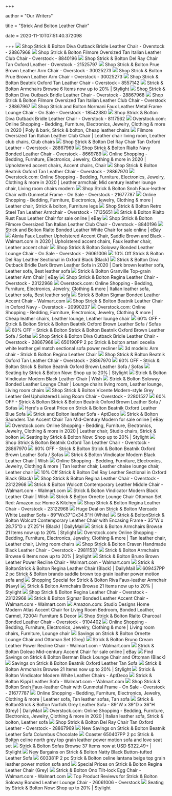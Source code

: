 +++
        
author = "Our Writers"
        
title = "Strick And Bolton Leather Chair"
        
date = 2020-11-10T07:51:40.372098
        
+++
[ ![](https://ak1.ostkcdn.com/images/products/28867968/Strick-Bolton-Diva-Outback-Bridle-Leather-Chair-214c4956-fc0e-41c0-b7bf-a112188a256c_1000.jpg)](https://ak1.ostkcdn.com/images/products/28867968/Strick-Bolton-Diva-Outback-Bridle-Leather-Chair-214c4956-fc0e-41c0-b7bf-a112188a256c_1000.jpg) Shop Strick & Bolton Diva Outback Bridle Leather Chair - Overstock -  28867968
[ ![](https://ak1.ostkcdn.com/images/products/8840196/Filmore-Oversized-Tan-Italian-Leather-Club-Chair-a6659172-5995-42dd-b746-b67f94689d51.jpg)](https://ak1.ostkcdn.com/images/products/8840196/Filmore-Oversized-Tan-Italian-Leather-Club-Chair-a6659172-5995-42dd-b746-b67f94689d51.jpg) Shop Strick & Bolton Filmore Oversized Tan Italian Leather Club Chair -  Overstock - 8840196
[ ![](https://ak1.ostkcdn.com/images/products/21525797/Jasper-Laine-Del-Ray-Chair-Tan-Oxford-Leather-771909d3-d0b4-4be6-afb8-74810bff1e4d.jpg)](https://ak1.ostkcdn.com/images/products/21525797/Jasper-Laine-Del-Ray-Chair-Tan-Oxford-Leather-771909d3-d0b4-4be6-afb8-74810bff1e4d.jpg) Shop Strick & Bolton Del Ray Chair Tan Oxford Leather - Overstock - 21525797
[ ![](https://ak1.ostkcdn.com/images/products/is/images/direct/d948c97f32e602492849f1c10035a6b8044751eb/Strick-%26-Bolton-Prue-Brown-Leather-Arm-Chair.jpg)](https://ak1.ostkcdn.com/images/products/is/images/direct/d948c97f32e602492849f1c10035a6b8044751eb/Strick-%26-Bolton-Prue-Brown-Leather-Arm-Chair.jpg) Shop Strick & Bolton Prue Brown Leather Arm Chair - Overstock - 30025273
[ ![](https://ak1.ostkcdn.com/images/products/is/images/direct/d891b3fdab74572d4c294f656ac899059932b78d/Strick-%26-Bolton-Prue-Brown-Leather-Arm-Chair.jpg?impolicy=medium)](https://ak1.ostkcdn.com/images/products/is/images/direct/d891b3fdab74572d4c294f656ac899059932b78d/Strick-%26-Bolton-Prue-Brown-Leather-Arm-Chair.jpg?impolicy=medium) Shop Strick & Bolton Prue Brown Leather Arm Chair - Overstock - 30025273
[ ![](https://ak1.ostkcdn.com/images/products/8557142/Beatnik-Oxford-Tan-Leather-Chair-d2e87956-7339-4178-87a2-9551c0587d3e.jpg)](https://ak1.ostkcdn.com/images/products/8557142/Beatnik-Oxford-Tan-Leather-Chair-d2e87956-7339-4178-87a2-9551c0587d3e.jpg) Shop Strick & Bolton Beatnik Oxford Tan Leather Chair - Overstock - 8557142
[ ![](https://images.stylight.net/image/upload/e_trim/t_web_product_330x440max_nobg/q_auto:eco,f_auto/d406uqadbfluuxsmmgtv.jpg)](https://images.stylight.net/image/upload/e_trim/t_web_product_330x440max_nobg/q_auto:eco,f_auto/d406uqadbfluuxsmmgtv.jpg) Strick & Bolton Armchairs  Browse 6 Items now up to 20% | Stylight
[ ![](https://ak1.ostkcdn.com/images/products/28867968/Strick-Bolton-Diva-Outback-Bridle-Leather-Chair-45965bd6-1274-4013-8d01-bb98f16fc6c2_600.jpg?impolicy=medium)](https://ak1.ostkcdn.com/images/products/28867968/Strick-Bolton-Diva-Outback-Bridle-Leather-Chair-45965bd6-1274-4013-8d01-bb98f16fc6c2_600.jpg?impolicy=medium) Shop Strick & Bolton Diva Outback Bridle Leather Chair - Overstock -  28867968
[ ![](https://ak1.ostkcdn.com/images/products/28867967/Strick-Bolton-Filmore-Oversized-Tan-Italian-Leather-Club-Chair-01c6ffea-1f21-41e2-80e9-a13ffc733e18_1000.jpg)](https://ak1.ostkcdn.com/images/products/28867967/Strick-Bolton-Filmore-Oversized-Tan-Italian-Leather-Club-Chair-01c6ffea-1f21-41e2-80e9-a13ffc733e18_1000.jpg) Shop Strick & Bolton Filmore Oversized Tan Italian Leather Club Chair -  Overstock - 28867967
[ ![](https://ak1.ostkcdn.com/images/products/18542380/Ink-Ivy-Waldorf-Brown-Faux-Leather-Metal-Frame-Lounge-Chair-14230b86-1006-44ff-be58-d5feb4eb6cb9_1000.jpg)](https://ak1.ostkcdn.com/images/products/18542380/Ink-Ivy-Waldorf-Brown-Faux-Leather-Metal-Frame-Lounge-Chair-14230b86-1006-44ff-be58-d5feb4eb6cb9_1000.jpg) Shop Strick and Bolton Normani Faux Leather Metal Frame Lounge Chair - On  Sale - Overstock - 18542380
[ ![](https://ak1.ostkcdn.com/images/products/8117562/Diva-Outback-Bridle-Leather-Chair-2b926854-d7c4-43af-ae83-b0242a596cd2_600.jpg?impolicy=medium)](https://ak1.ostkcdn.com/images/products/8117562/Diva-Outback-Bridle-Leather-Chair-2b926854-d7c4-43af-ae83-b0242a596cd2_600.jpg?impolicy=medium) Shop Strick & Bolton Diva Outback Bridle Leather Chair - Overstock - 8117562
[ ![](https://i.pinimg.com/736x/2b/10/35/2b103515fba8f97fddfbbba31df83e32.jpg)](https://i.pinimg.com/736x/2b/10/35/2b103515fba8f97fddfbbba31df83e32.jpg) Overstock.com: Online Shopping - Bedding, Furniture, Electronics, Jewelry,  Clothing & more in 2020 | Poly & bark, Strick & bolton, Cheap leather chairs
[ ![](https://i.pinimg.com/originals/32/1d/b7/321db731c24b8e77efc17e409e4007c2.jpg)](https://i.pinimg.com/originals/32/1d/b7/321db731c24b8e77efc17e409e4007c2.jpg) Filmore Oversized Tan Italian Leather Club Chair | Leather chair living  room, Leather club chairs, Club chairs
[ ![](https://ak1.ostkcdn.com/images/products/is/images/direct/661169eb1801a59aae6da002cb27f9fbbfa5928f/Strick-%26-Bolton-Del-Ray-Chair-Tan-Oxford-Leather.jpg?impolicy=medium)](https://ak1.ostkcdn.com/images/products/is/images/direct/661169eb1801a59aae6da002cb27f9fbbfa5928f/Strick-%26-Bolton-Del-Ray-Chair-Tan-Oxford-Leather.jpg?impolicy=medium) Shop Strick & Bolton Del Ray Chair Tan Oxford Leather - Overstock - 28867969
[ ![](https://ak1.ostkcdn.com/images/products/8669789/Rialto-Navy-Bonded-Leather-Chair-fa962bc6-550c-4969-ad6a-b8b7be0303dc_600.jpg?impolicy=medium)](https://ak1.ostkcdn.com/images/products/8669789/Rialto-Navy-Bonded-Leather-Chair-fa962bc6-550c-4969-ad6a-b8b7be0303dc_600.jpg?impolicy=medium) Shop Strick & Bolton Rialto Navy Bonded Leather Chair - Overstock - 8669789
[ ![](https://i.pinimg.com/474x/b1/09/2e/b1092ecdef99c7533414f838c9925bd8.jpg)](https://i.pinimg.com/474x/b1/09/2e/b1092ecdef99c7533414f838c9925bd8.jpg) Online Shopping - Bedding, Furniture, Electronics, Jewelry, Clothing & more  in 2020 | Upholstered accent chairs, Accent chairs, Chair
[ ![](https://ak1.ostkcdn.com/images/products/28867970/Strick-Bolton-Beatnik-Oxford-Tan-Leather-Chair-8b32ca0b-90ce-4bae-9053-f7de53265a00_600.jpg?impolicy=medium)](https://ak1.ostkcdn.com/images/products/28867970/Strick-Bolton-Beatnik-Oxford-Tan-Leather-Chair-8b32ca0b-90ce-4bae-9053-f7de53265a00_600.jpg?impolicy=medium) Shop Strick & Bolton Beatnik Oxford Tan Leather Chair - Overstock - 28867970
[ ![](https://i.pinimg.com/originals/a0/dd/03/a0dd0328480949e16342a4a45ef17fc5.png)](https://i.pinimg.com/originals/a0/dd/03/a0dd0328480949e16342a4a45ef17fc5.png) Overstock.com: Online Shopping - Bedding, Furniture, Electronics, Jewelry,  Clothing & more in 2020 | Leather armchair, Mid century leather lounge chair,  Living room chairs modern
[ ![](https://ak1.ostkcdn.com/images/products/21677787/Ave-Six-Brocton-Faux-Leather-Chair-with-Gunmetal-Frame-9e0bfa39-ae05-47a2-b0ed-abafdb709b5f.jpg)](https://ak1.ostkcdn.com/images/products/21677787/Ave-Six-Brocton-Faux-Leather-Chair-with-Gunmetal-Frame-9e0bfa39-ae05-47a2-b0ed-abafdb709b5f.jpg) Shop Strick & Bolton Snoh Faux-leather Chair with Gunmetal Frame - On Sale  - Overstock - 21677787
[ ![](https://i.pinimg.com/736x/7f/b1/15/7fb1151941799876c1248d35872105bb.jpg)](https://i.pinimg.com/736x/7f/b1/15/7fb1151941799876c1248d35872105bb.jpg) Online Shopping - Bedding, Furniture, Electronics, Jewelry, Clothing & more  | Leather chair, Strick & bolton, Furniture legs
[ ![](https://ak1.ostkcdn.com/images/products/17135651/Retro-Steel-Tan-Leather-Armchair-33f21fe7-2ab5-4532-b84d-e997a00b5ece_600.jpg)](https://ak1.ostkcdn.com/images/products/17135651/Retro-Steel-Tan-Leather-Armchair-33f21fe7-2ab5-4532-b84d-e997a00b5ece_600.jpg) Shop Strick & Bolton Retro Steel Tan Leather Armchair - Overstock - 17135651
[ ![](https://i.ebayimg.com/images/g/A28AAOSw~5ZfVylX/s-l640.jpg)](https://i.ebayimg.com/images/g/A28AAOSw~5ZfVylX/s-l640.jpg) Strick & Bolton Rialto Rust Faux Leather Chair for sale online | eBay
[ ![](https://ak1.ostkcdn.com/images/products/8840196/Filmore-Oversized-Tan-Italian-Leather-Club-Chair-fe81100c-fd1f-41ab-bef0-fcd87fdde55a_600.jpg?impolicy=medium)](https://ak1.ostkcdn.com/images/products/8840196/Filmore-Oversized-Tan-Italian-Leather-Club-Chair-fe81100c-fd1f-41ab-bef0-fcd87fdde55a_600.jpg?impolicy=medium) Shop Strick & Bolton Filmore Oversized Tan Italian Leather Club Chair -  Overstock - 8840196
[ ![](https://i.ebayimg.com/images/g/7LUAAOSwyH9fGSgi/s-l640.jpg)](https://i.ebayimg.com/images/g/7LUAAOSwyH9fGSgi/s-l640.jpg) Strick and Bolton Rialto Bonded Leather White Chair for sale online | eBay
[ ![](https://i.pinimg.com/736x/08/ad/19/08ad1997b9a73feec396885bdc7283ff.jpg)](https://i.pinimg.com/736x/08/ad/19/08ad1997b9a73feec396885bdc7283ff.jpg) Aknia Faux Leather Upholstered Accent Chair, Saddle Brown and Black -  Walmart.com in 2020 | Upholstered accent chairs, Faux leather chair, Leather  accent chair
[ ![](https://ak1.ostkcdn.com/images/products/is/images/direct/c284c98f4e14efe5cb89bcfcb7e32baa38ce3506/Strick-%26-Bolton-Soloway-Bonded-Leather-Lounge-Chair.jpg)](https://ak1.ostkcdn.com/images/products/is/images/direct/c284c98f4e14efe5cb89bcfcb7e32baa38ce3506/Strick-%26-Bolton-Soloway-Bonded-Leather-Lounge-Chair.jpg) Shop Strick & Bolton Soloway Bonded Leather Lounge Chair - On Sale -  Overstock - 26061006
[ ![](https://images.prod.meredith.com/product/40372e045c734773dd471ec693bb8956/1576924550269/l/strick-and-bolton-del-ray-leather-sectional-in-oxford-black)](https://images.prod.meredith.com/product/40372e045c734773dd471ec693bb8956/1576924550269/l/strick-and-bolton-del-ray-leather-sectional-in-oxford-black) 10% Off Strick & Bolton Del Ray Leather Sectional in Oxford Black (Black)
[ ![](https://i.pinimg.com/originals/f8/e6/bf/f8e6bf1838d304bf385a00002b5ab444.jpg)](https://i.pinimg.com/originals/f8/e6/bf/f8e6bf1838d304bf385a00002b5ab444.jpg) Strick & Bolton Diva Outback Bridle Dark Brown Leather Sofa in 2020 | Dark  brown leather sofa, Leather sofa, Best leather sofa
[ ![](https://ak1.ostkcdn.com/images/products/27649575/Strick-Bolton-Granville-Top-grain-Leather-Arm-Chair-562b76ed-4ee9-405c-b776-fb6a8cc62e6d.jpg)](https://ak1.ostkcdn.com/images/products/27649575/Strick-Bolton-Granville-Top-grain-Leather-Arm-Chair-562b76ed-4ee9-405c-b776-fb6a8cc62e6d.jpg) Strick & Bolton Granville Top-grain Leather Arm Chair | eBay
[ ![](https://ak1.ostkcdn.com/images/products/is/images/direct/b3a59b6e12b4416ee77aec329f824d032157bb6f/Studio-Designs-Home-Atlas-Leather-Chair.jpg)](https://ak1.ostkcdn.com/images/products/is/images/direct/b3a59b6e12b4416ee77aec329f824d032157bb6f/Studio-Designs-Home-Atlas-Leather-Chair.jpg) Shop Strick & Bolton Regina Leather Chair - Overstock - 23122968
[ ![](https://i.pinimg.com/originals/3f/60/a3/3f60a36eff72e11811c34fd9deed16e8.jpg)](https://i.pinimg.com/originals/3f/60/a3/3f60a36eff72e11811c34fd9deed16e8.jpg) Overstock.com: Online Shopping - Bedding, Furniture, Electronics, Jewelry,  Clothing & more | Italian leather sofa, Leather sofa, Best leather sofa
[ ![](https://i5.walmartimages.com/asr/e2d3b86f-8694-4e7e-a466-efc91349327c_1.1c021ee3f3d357ab07dcf315f8d140b8.jpeg)](https://i5.walmartimages.com/asr/e2d3b86f-8694-4e7e-a466-efc91349327c_1.1c021ee3f3d357ab07dcf315f8d140b8.jpeg) Strick & Bolton Sigmar Bonded Leather Accent Chair - Walmart.com
[ ![](https://ak1.ostkcdn.com/images/products/20990237/Jasper-Laine-Beatnik-Leather-Chair-in-Oxford-Navy-6e09233c-8054-4edb-867d-69f6ca5488cb_600.jpg?impolicy=medium)](https://ak1.ostkcdn.com/images/products/20990237/Jasper-Laine-Beatnik-Leather-Chair-in-Oxford-Navy-6e09233c-8054-4edb-867d-69f6ca5488cb_600.jpg?impolicy=medium) Shop Strick & Bolton Beatnik Leather Chair in Oxford Navy - Overstock -  20990237
[ ![](https://i.pinimg.com/originals/51/fe/67/51fe670551683e2b05ae0b1aa9c6af97.jpg)](https://i.pinimg.com/originals/51/fe/67/51fe670551683e2b05ae0b1aa9c6af97.jpg) Overstock.com: Online Shopping - Bedding, Furniture, Electronics, Jewelry,  Clothing & more | Cheap leather chairs, Leather lounge, Leather lounge chair
[ ![](https://images.kaiyo.com/112955/strick-and-bolton/sofas/classic-sofas/buy-strick-and-bolton-beatnik-oxford-brown-leather-sofa.jpeg)](https://images.kaiyo.com/112955/strick-and-bolton/sofas/classic-sofas/buy-strick-and-bolton-beatnik-oxford-brown-leather-sofa.jpeg) 60% OFF - Strick & Bolton Strick & Bolton Beatnik Oxford Brown Leather Sofa  / Sofas
[ ![](https://images.kaiyo.com/112955/strick-and-bolton/sofas/classic-sofas/strick-and-bolton-beatnik-oxford-brown-leather-sofa-used.jpeg)](https://images.kaiyo.com/112955/strick-and-bolton/sofas/classic-sofas/strick-and-bolton-beatnik-oxford-brown-leather-sofa-used.jpeg) 60% OFF - Strick & Bolton Strick & Bolton Beatnik Oxford Brown Leather Sofa  / Sofas
[ ![](https://ak1.ostkcdn.com/images/products/28867968/Strick-Bolton-Diva-Outback-Bridle-Leather-Chair-8760884f-d6ee-4bc8-adfd-93f4ad0bae67_600.jpg?impolicy=medium)](https://ak1.ostkcdn.com/images/products/28867968/Strick-Bolton-Diva-Outback-Bridle-Leather-Chair-8760884f-d6ee-4bc8-adfd-93f4ad0bae67_600.jpg?impolicy=medium) Shop Strick & Bolton Diva Outback Bridle Leather Chair - Overstock -  28867968
[ ![](https://www.ambfurniture.com/images/D/650190PP.jpg)](https://www.ambfurniture.com/images/D/650190PP.jpg) 650190PP 2 pc Strick & bolton artani cecelia white leather gel match  sectional sofa power recliner
[ ![](https://b4.3ddd.ru/media/cache/tuk_model_custom_filter_en/model_images/0000/0000/2897/2897674.5ee50add6f510.jpeg)](https://b4.3ddd.ru/media/cache/tuk_model_custom_filter_en/model_images/0000/0000/2897/2897674.5ee50add6f510.jpeg) 3d models: Arm chair - Strick & Bolton Regina Leather Chair
[ ![](https://ak1.ostkcdn.com/images/products/28867970/Strick-Bolton-Beatnik-Oxford-Tan-Leather-Chair-6b1c0d13-6abe-4883-bc5f-ee3a2ae23510_600.jpg?impolicy=medium)](https://ak1.ostkcdn.com/images/products/28867970/Strick-Bolton-Beatnik-Oxford-Tan-Leather-Chair-6b1c0d13-6abe-4883-bc5f-ee3a2ae23510_600.jpg?impolicy=medium) Shop Strick & Bolton Beatnik Oxford Tan Leather Chair - Overstock - 28867970
[ ![](https://images.kaiyo.com/112955/strick-and-bolton/sofas/classic-sofas/second-hand-strick-and-bolton-beatnik-oxford-brown-leather-sofa.jpeg)](https://images.kaiyo.com/112955/strick-and-bolton/sofas/classic-sofas/second-hand-strick-and-bolton-beatnik-oxford-brown-leather-sofa.jpeg) 60% OFF - Strick & Bolton Strick & Bolton Beatnik Oxford Brown Leather Sofa  / Sofas
[ ![](https://images.stylight.net/image/upload/t_web_product_330x440bg/q_auto:eco,f_auto/cwx6iy26jelvvcrwpqe2.jpg)](https://images.stylight.net/image/upload/t_web_product_330x440bg/q_auto:eco,f_auto/cwx6iy26jelvvcrwpqe2.jpg) Seating by Strick & Bolton  Now: Shop up to 20% | Stylight
[ ![](https://contestimg.wish.com/api/webimage/58dbf5b159523355071dbda9-17-large?cozy=1)](https://contestimg.wish.com/api/webimage/58dbf5b159523355071dbda9-17-large?cozy=1) Strick & Bolton Vindicator Modern Black Leather Chair | Wish
[ ![](https://i.pinimg.com/originals/a8/73/68/a87368ffe400f7813c6a8b0d301e6704.png)](https://i.pinimg.com/originals/a8/73/68/a87368ffe400f7813c6a8b0d301e6704.png) Strick & Bolton Soloway Bonded Leather Lounge Chair | Lounge chairs living  room, Leather lounge, Living room chairs
[ ![](https://ak1.ostkcdn.com/images/products/22801527/Strick-Bolton-Vicente-Modern-style-Grey-Leather-Gel-Upholstered-Living-Room-Chair-57e56a56-c5e5-46df-aecf-dd2669b61d53.jpg)](https://ak1.ostkcdn.com/images/products/22801527/Strick-Bolton-Vicente-Modern-style-Grey-Leather-Gel-Upholstered-Living-Room-Chair-57e56a56-c5e5-46df-aecf-dd2669b61d53.jpg) Shop Strick & Bolton Vicente Modern-style Grey Leather Gel Upholstered  Living Room Chair - Overstock - 22801527
[ ![](https://images.kaiyo.com/112955/strick-and-bolton/sofas/classic-sofas/strick-and-bolton-beatnik-oxford-brown-leather-sofa.jpeg)](https://images.kaiyo.com/112955/strick-and-bolton/sofas/classic-sofas/strick-and-bolton-beatnik-oxford-brown-leather-sofa.jpeg) 60% OFF - Strick & Bolton Strick & Bolton Beatnik Oxford Brown Leather Sofa  / Sofas
[ ![](https://images.prod.meredith.com/product/a05588a00ae6f6ad51806f405ecc8e42/1576987302298/l/strick-and-bolton-beatnik-oxford-leather-blue-sofa)](https://images.prod.meredith.com/product/a05588a00ae6f6ad51806f405ecc8e42/1576987302298/l/strick-and-bolton-beatnik-oxford-leather-blue-sofa) Here's a Great Price on Strick & Bolton Beatnik Oxford Leather Blue Sofa
[ ![](https://d6qwfb5pdou4u.cloudfront.net/product-images/6330001-6340000/6335501/ba4442a05b35a9dfbcda86fc79d7d15b3205967ecf435ce44f8863e4fdc347fa/1500-1500-frame-0.jpg)](https://d6qwfb5pdou4u.cloudfront.net/product-images/6330001-6340000/6335501/ba4442a05b35a9dfbcda86fc79d7d15b3205967ecf435ce44f8863e4fdc347fa/1500-1500-frame-0.jpg) Strick and Bolton leather Sofa - AptDeco
[ ![](https://i.ebayimg.com/images/g/5wwAAOSwCaBfd~9b/s-l640.jpg)](https://i.ebayimg.com/images/g/5wwAAOSwCaBfd~9b/s-l640.jpg) Strick & Bolton Saunders Tan Accent Chair Tan Mid-Century Modern for sale  online | eBay
[ ![](https://i.pinimg.com/originals/b6/40/97/b64097560e6cfea2438f8936238e768f.png)](https://i.pinimg.com/originals/b6/40/97/b64097560e6cfea2438f8936238e768f.png) Overstock.com: Online Shopping - Bedding, Furniture, Electronics, Jewelry,  Clothing & more in 2020 | Leather chair, Studio chairs, Strick & bolton
[ ![](https://images.stylight.net/image/upload/t_web_product_330x440max_nobg/q_auto:eco,f_auto/dtcnwula1kpmo8abewbo.jpg)](https://images.stylight.net/image/upload/t_web_product_330x440max_nobg/q_auto:eco,f_auto/dtcnwula1kpmo8abewbo.jpg) Seating by Strick & Bolton  Now: Shop up to 20% | Stylight
[ ![](https://ak1.ostkcdn.com/images/products/28867970/Strick-Bolton-Beatnik-Oxford-Tan-Leather-Chair-5b751d67-bae5-4f96-806a-ea81f73e0049_600.jpg?impolicy=medium)](https://ak1.ostkcdn.com/images/products/28867970/Strick-Bolton-Beatnik-Oxford-Tan-Leather-Chair-5b751d67-bae5-4f96-806a-ea81f73e0049_600.jpg?impolicy=medium) Shop Strick & Bolton Beatnik Oxford Tan Leather Chair - Overstock - 28867970
[ ![](https://images.kaiyo.com/112955/strick-and-bolton/sofas/classic-sofas/used-strick-and-bolton-beatnik-oxford-brown-leather-sofa.jpeg)](https://images.kaiyo.com/112955/strick-and-bolton/sofas/classic-sofas/used-strick-and-bolton-beatnik-oxford-brown-leather-sofa.jpeg) 60% OFF - Strick & Bolton Strick & Bolton Beatnik Oxford Brown Leather Sofa  / Sofas
[ ![](https://contestimg.wish.com/api/webimage/58dbf5b159523355071dbda9-15-large?cozy=1)](https://contestimg.wish.com/api/webimage/58dbf5b159523355071dbda9-15-large?cozy=1) Strick & Bolton Vindicator Modern Black Leather Chair | Wish
[ ![](https://i.pinimg.com/736x/64/b3/f4/64b3f4fcdb22c0af6a0224161818c439.jpg)](https://i.pinimg.com/736x/64/b3/f4/64b3f4fcdb22c0af6a0224161818c439.jpg) Online Shopping - Bedding, Furniture, Electronics, Jewelry, Clothing & more  | Tan leather chair, Leather chaise lounge chair, Leather chair
[ ![](https://images.prod.meredith.com/product/f312c4974155fd427e4b3d666448c1c2/1576926638966/m/strick-and-bolton-del-ray-grey-oxford-leather-sofa)](https://images.prod.meredith.com/product/f312c4974155fd427e4b3d666448c1c2/1576926638966/m/strick-and-bolton-del-ray-grey-oxford-leather-sofa) 10% Off Strick & Bolton Del Ray Leather Sectional in Oxford Black (Black)
[ ![](https://ak1.ostkcdn.com/images/products/is/images/direct/c9793b41cd688c9d2897d2c64665733fc54ca400/Strick-%26-Bolton-Regina-Leather-Chair.jpg)](https://ak1.ostkcdn.com/images/products/is/images/direct/c9793b41cd688c9d2897d2c64665733fc54ca400/Strick-%26-Bolton-Regina-Leather-Chair.jpg) Shop Strick & Bolton Regina Leather Chair - Overstock - 23122968
[ ![](https://i5.walmartimages.com/asr/45d2b57a-ec88-4dbb-a963-77a56b123dea_1.3784c709f5e4804153509fa0e78d27bd.jpeg)](https://i5.walmartimages.com/asr/45d2b57a-ec88-4dbb-a963-77a56b123dea_1.3784c709f5e4804153509fa0e78d27bd.jpeg) Strick & Bolton Wolcott Contemporary Leather Middle Chair - Walmart.com -  Walmart.com
[ ![](https://contestimg.wish.com/api/webimage/58dbf5b159523355071dbda9-14-large?cozy=1)](https://contestimg.wish.com/api/webimage/58dbf5b159523355071dbda9-14-large?cozy=1) Strick & Bolton Vindicator Modern Black Leather Chair | Wish
[ ![](https://images-na.ssl-images-amazon.com/images/I/81iIlLOxFIL._AC_SL1500_.jpg)](https://images-na.ssl-images-amazon.com/images/I/81iIlLOxFIL._AC_SL1500_.jpg) Strick & Bolton Ornette Lounge Chair Ottoman Set Red: Amazon.ca: Home &  Kitchen
[ ![](https://ak1.ostkcdn.com/images/products/is/images/direct/c04dd7993d776c579dbd5434ef1a42a0cbe21460/Strick-%26-Bolton-Regina-Leather-Chair.jpg)](https://ak1.ostkcdn.com/images/products/is/images/direct/c04dd7993d776c579dbd5434ef1a42a0cbe21460/Strick-%26-Bolton-Regina-Leather-Chair.jpg) Shop Strick & Bolton Regina Leather Chair - Overstock - 23122968
[ ![](https://images.prod.meredith.com/product/075e1786f1b2d0ef8ec64b3ddd95f130/1592906430329/l/strick-and-bolton-mercado-white-leather-sofa-white)](https://images.prod.meredith.com/product/075e1786f1b2d0ef8ec64b3ddd95f130/1592906430329/l/strick-and-bolton-mercado-white-leather-sofa-white) Huge Deal on Strick & Bolton Mercado White Leather Sofa - 89"Wx37"Dx34.5"H  (White)
[ ![](https://ak1.ostkcdn.com/images/products/is/images/direct/c3e5f7ca1c16e273440d9df7878b7d266923884b/Strick-%26-Bolton-Wolcott-Contemporary-Leather-Chair-with-Encasing-Frame.jpg)](https://ak1.ostkcdn.com/images/products/is/images/direct/c3e5f7ca1c16e273440d9df7878b7d266923884b/Strick-%26-Bolton-Wolcott-Contemporary-Leather-Chair-with-Encasing-Frame.jpg) Strick & BoltonStrick & Bolton Wolcott Contemporary Leather Chair with  Encasing Frame - 35"W x 28.75"D x 27.25"H (Black) | DailyMail
[ ![](https://images.stylight.net/image/upload/t_web_product_330x440max_nobg/q_auto:eco,f_auto/guibd3u0excxbfgwtwix.jpg)](https://images.stylight.net/image/upload/t_web_product_330x440max_nobg/q_auto:eco,f_auto/guibd3u0excxbfgwtwix.jpg) Strick & Bolton Armchairs  Browse 21 Items now up to 20% | Stylight
[ ![](https://i.pinimg.com/originals/27/39/ef/2739ef48d8f6700dbde75e50ae0de10d.jpg)](https://i.pinimg.com/originals/27/39/ef/2739ef48d8f6700dbde75e50ae0de10d.jpg) Overstock.com: Online Shopping - Bedding, Furniture, Electronics, Jewelry,  Clothing & more | Tan leather chair, Leather chair, Living room chairs
[ ![](https://ak1.ostkcdn.com/images/products/29811537/Strick-Bolton-Craven-Handmade-Black-Leather-Chair-ef353a4a-53c3-465a-8630-792be786cb00_600.jpg?impolicy=medium)](https://ak1.ostkcdn.com/images/products/29811537/Strick-Bolton-Craven-Handmade-Black-Leather-Chair-ef353a4a-53c3-465a-8630-792be786cb00_600.jpg?impolicy=medium) Shop Strick & Bolton Craven Handmade Black Leather Chair - Overstock -  29811537
[ ![](https://images.stylight.net/image/upload/t_web_product_330x440max_nobg/q_auto:eco,f_auto/okwkxgqbwitbuhzlccmc.jpg)](https://images.stylight.net/image/upload/t_web_product_330x440max_nobg/q_auto:eco,f_auto/okwkxgqbwitbuhzlccmc.jpg) Strick & Bolton Armchairs  Browse 6 Items now up to 20% | Stylight
[ ![](https://i5.walmartimages.com/asr/d2cf3462-4b64-4caa-a201-3741fea0df0b_1.877a6c3a2ff7d591634ee933fcc29815.jpeg?odnWidth=612&odnHeight=612&odnBg=ffffff)](https://i5.walmartimages.com/asr/d2cf3462-4b64-4caa-a201-3741fea0df0b_1.877a6c3a2ff7d591634ee933fcc29815.jpeg?odnWidth=612&odnHeight=612&odnBg=ffffff) Strick & Bolton Bruno Brown Leather Power Recline Chair - Walmart.com -  Walmart.com
[ ![](https://ak1.ostkcdn.com/images/products/13164270/Studio-Designs-Home-Atlas-Chair-7997d78f-e8aa-49de-95a3-789aa4718da9_320.jpg)](https://ak1.ostkcdn.com/images/products/13164270/Studio-Designs-Home-Atlas-Chair-7997d78f-e8aa-49de-95a3-789aa4718da9_320.jpg) Strick & BoltonStrick & Bolton Regina Leather Chair (Black) | DailyMail
[ ![](https://www.ambfurniture.com/images/D/609437PPx900.jpg)](https://www.ambfurniture.com/images/D/609437PPx900.jpg) 609437PP 2 pc Strick & Bolton brando saddle brown top grain leather power  motion sofa and
[ ![](https://images.prod.meredith.com/product/6f3da163d0165681f3dc34f06e88637c/1576930151479/l/strick-and-bolton-riva-faux-leather-armchair-navy)](https://images.prod.meredith.com/product/6f3da163d0165681f3dc34f06e88637c/1576930151479/l/strick-and-bolton-riva-faux-leather-armchair-navy) Shopping Special for Strick & Bolton Riva Faux-leather Armchair (Navy)
[ ![](https://images.stylight.net/image/upload/t_web_product_330x440max_nobg/q_auto:eco,f_auto/bpwjz1qwyzlkesvsfi2u.jpg)](https://images.stylight.net/image/upload/t_web_product_330x440max_nobg/q_auto:eco,f_auto/bpwjz1qwyzlkesvsfi2u.jpg) Strick & Bolton Armchairs  Browse 21 Items now up to 20% | Stylight
[ ![](https://ak1.ostkcdn.com/images/products/is/images/direct/bc76c387bd770088a40febe9b3a68f0d95f3ac5f/Strick-%26-Bolton-Regina-Leather-Chair.jpg)](https://ak1.ostkcdn.com/images/products/is/images/direct/bc76c387bd770088a40febe9b3a68f0d95f3ac5f/Strick-%26-Bolton-Regina-Leather-Chair.jpg) Shop Strick & Bolton Regina Leather Chair - Overstock - 23122968
[ ![](https://i5.walmartimages.com/asr/3969d7f9-2f74-4574-a5b7-300fc0a8d7b1_1.89572f186ef2e4970d6591379049e1af.jpeg)](https://i5.walmartimages.com/asr/3969d7f9-2f74-4574-a5b7-300fc0a8d7b1_1.89572f186ef2e4970d6591379049e1af.jpeg) Strick & Bolton Sigmar Bonded Leather Accent Chair - Walmart.com -  Walmart.com
[ ![](https://images-na.ssl-images-amazon.com/images/I/71k7IVRqeLL._AC_SX522_.jpg)](https://images-na.ssl-images-amazon.com/images/I/71k7IVRqeLL._AC_SX522_.jpg) Amazon.com: Studio Designs Home Modern Atlas Accent Chair for Living Room  Bedroom, Bonded Leather, Carmel, 72004: Furniture & Decor
[ ![](https://ak1.ostkcdn.com/images/products/9104402/Rialto-Charcoal-Bonded-Leather-Chair-1fd6132e-c68c-44e2-96a8-eb2674f5db44.jpg)](https://ak1.ostkcdn.com/images/products/9104402/Rialto-Charcoal-Bonded-Leather-Chair-1fd6132e-c68c-44e2-96a8-eb2674f5db44.jpg) Shop Strick & Bolton Rialto Charcoal Bonded Leather Chair - Overstock -  9104402
[ ![](https://i.pinimg.com/originals/bb/99/2c/bb992cce6a19f3f0b940e7a1bbbfc8f8.png)](https://i.pinimg.com/originals/bb/99/2c/bb992cce6a19f3f0b940e7a1bbbfc8f8.png) Online Shopping - Bedding, Furniture, Electronics, Jewelry, Clothing & more  | Living room chairs, Furniture, Lounge chair
[ ![](https://images.prod.meredith.com/product/83f657579b1b069246865de7a483016b/1576935020797/l/strick-and-bolton-ornette-lounge-chair-and-ottoman-set-grey)](https://images.prod.meredith.com/product/83f657579b1b069246865de7a483016b/1576935020797/l/strick-and-bolton-ornette-lounge-chair-and-ottoman-set-grey) Savings on Strick & Bolton Ornette Lounge Chair and Ottoman Set (Grey)
[ ![](https://i5.walmartimages.com/asr/78c356c4-4929-4ceb-806a-28240e8a4962_1.a83e0927874770a98f06bb0a3acc2bbb.jpeg?odnWidth=612&odnHeight=612&odnBg=ffffff)](https://i5.walmartimages.com/asr/78c356c4-4929-4ceb-806a-28240e8a4962_1.a83e0927874770a98f06bb0a3acc2bbb.jpeg?odnWidth=612&odnHeight=612&odnBg=ffffff) Strick & Bolton Bruno Cream Leather Power Recline Chair - Walmart.com -  Walmart.com
[ ![](https://i.ebayimg.com/images/g/5EIAAOSwmxVePduR/s-l640.jpg)](https://i.ebayimg.com/images/g/5EIAAOSwmxVePduR/s-l640.jpg) Strick & Bolton Doleac Mid-century Accent Chair for sale online | eBay
[ ![](https://images.prod.meredith.com/product/1dd05e5aa2217038bb183eae80f4b408/1576931606474/l/vanity-art-black-bonded-leather-comfortable-arms-swivel-chairs-metal-frame-leisure-chair-with-ottoman-set-lounge-chairs)](https://images.prod.meredith.com/product/1dd05e5aa2217038bb183eae80f4b408/1576931606474/l/vanity-art-black-bonded-leather-comfortable-arms-swivel-chairs-metal-frame-leisure-chair-with-ottoman-set-lounge-chairs) Find Savings on Strick & Bolton Berman Black Lounge Chair and Ottoman  (Black)
[ ![](https://images.prod.meredith.com/product/b9dc71c77aa539d484c72f07663d10e7/1576926032681/l/strick-and-bolton-beatnik-oxford-leather-tan-sofa)](https://images.prod.meredith.com/product/b9dc71c77aa539d484c72f07663d10e7/1576926032681/l/strick-and-bolton-beatnik-oxford-leather-tan-sofa) Savings on Strick & Bolton Beatnik Oxford Leather Tan Sofa
[ ![](https://images.stylight.net/image/upload/t_web_product_330x440max_nobg/q_auto:eco,f_auto/yoffxbidphzcdcmsjpmv.jpg)](https://images.stylight.net/image/upload/t_web_product_330x440max_nobg/q_auto:eco,f_auto/yoffxbidphzcdcmsjpmv.jpg) Strick & Bolton Armchairs  Browse 21 Items now up to 20% | Stylight
[ ![](https://d6qwfb5pdou4u.cloudfront.net/product-images/6310001-6320000/6317905/1573065732ab9ffc3339a2868262e1e9ca7cf5485d/1500-1500-frame-0.jpg)](https://d6qwfb5pdou4u.cloudfront.net/product-images/6310001-6320000/6317905/1573065732ab9ffc3339a2868262e1e9ca7cf5485d/1500-1500-frame-0.jpg) Strick & Bolton Vindicator Modern White Leather Chairs - AptDeco
[ ![](https://i5.walmartimages.com/asr/d51e004b-008d-4a67-a79d-38b808fde1ad_1.8beb3237603f8cafc4b84237f95bc0ff.jpeg)](https://i5.walmartimages.com/asr/d51e004b-008d-4a67-a79d-38b808fde1ad_1.8beb3237603f8cafc4b84237f95bc0ff.jpeg) Strick & Bolton Kippi Leather Sofa - Walmart.com - Walmart.com
[ ![](https://ak1.ostkcdn.com/images/products/21677787/Ave-Six-Brocton-Faux-Leather-Chair-with-Gunmetal-Frame-f107fe95-ff6e-46d4-8650-557dcb0594fe_600.jpg?impolicy=medium)](https://ak1.ostkcdn.com/images/products/21677787/Ave-Six-Brocton-Faux-Leather-Chair-with-Gunmetal-Frame-f107fe95-ff6e-46d4-8650-557dcb0594fe_600.jpg?impolicy=medium) Shop Strick & Bolton Snoh Faux-leather Chair with Gunmetal Frame - On Sale  - Overstock - 21677787
[ ![](https://i.pinimg.com/736x/80/66/90/80669037806887afb21422db745089de.jpg)](https://i.pinimg.com/736x/80/66/90/80669037806887afb21422db745089de.jpg) Online Shopping - Bedding, Furniture, Electronics, Jewelry, Clothing & more  | Leather sofa, Tan leather sofas, Tan sofa
[ ![](https://ak1.ostkcdn.com/images/products/30268261/Strick-Bolton-Norfolk-Grey-Leather-Sofa-89-W-x-39-D-x-36-H-dadd1ab7-f405-4e9a-9a85-80358d6b3882_320.jpg)](https://ak1.ostkcdn.com/images/products/30268261/Strick-Bolton-Norfolk-Grey-Leather-Sofa-89-W-x-39-D-x-36-H-dadd1ab7-f405-4e9a-9a85-80358d6b3882_320.jpg) Strick & BoltonStrick & Bolton Norfolk Grey Leather Sofa - 89"W x 39"D x  36"H (Grey) | DailyMail
[ ![](https://i.pinimg.com/736x/4b/eb/d2/4bebd250f82175b99df59f68b129d163.jpg)](https://i.pinimg.com/736x/4b/eb/d2/4bebd250f82175b99df59f68b129d163.jpg) Overstock.com: Online Shopping - Bedding, Furniture, Electronics, Jewelry,  Clothing & more in 2020 | Italian leather sofa, Strick & bolton, Leather  sofa
[ ![](https://ak1.ostkcdn.com/images/products/is/images/direct/de32e6383ef06cec61b53ee4e5fba063e8c8fb0f/Strick-%26-Bolton-Del-Ray-Chair-Tan-Oxford-Leather.jpg)](https://ak1.ostkcdn.com/images/products/is/images/direct/de32e6383ef06cec61b53ee4e5fba063e8c8fb0f/Strick-%26-Bolton-Del-Ray-Chair-Tan-Oxford-Leather.jpg) Shop Strick & Bolton Del Ray Chair Tan Oxford Leather - Overstock - 28867969
[ ![](https://images.prod.meredith.com/product/245e3a33c9b0de8b3c0e1b632c9b593c/1576924244911/l/strick-and-bolton-beatnik-leather-sofa-columbus-chocolate)](https://images.prod.meredith.com/product/245e3a33c9b0de8b3c0e1b632c9b593c/1576924244911/l/strick-and-bolton-beatnik-leather-sofa-columbus-chocolate) New Savings on Strick & Bolton Beatnik Leather Sofa Columbus Chocolate
[ ![](https://c.shld.net/rpx/i/s/pi/mp/6042/prod_17842430919?src=https%3A%2F%2Fwww.ambfurniture.com%2Fimages%2FP%2F650407PP_22a.jpg&d=2358efb468edc8006cc4a3d6a1e4a40bcc47da2c&?hei=64&wid=64&qlt=50)](https://c.shld.net/rpx/i/s/pi/mp/6042/prod_17842430919?src=https%3A%2F%2Fwww.ambfurniture.com%2Fimages%2FP%2F650407PP_22a.jpg&d=2358efb468edc8006cc4a3d6a1e4a40bcc47da2c&?hei=64&wid=64&qlt=50) Coaster 650407PP 2 pc Strick & Bolton celine north grey top grain leather  power motion sofa and love seat set
[ ![](https://images.stylight.net/image/upload/t_web_product_330x440max_nobg/q_auto:eco,f_auto/r47okdfwj5kujqhktjed.jpg)](https://images.stylight.net/image/upload/t_web_product_330x440max_nobg/q_auto:eco,f_auto/r47okdfwj5kujqhktjed.jpg) Strick & Bolton Sofas  Browse 37 Items now at USD $322.49+ | Stylight
[ ![](https://images.prod.meredith.com/product/c4af551a2b532c3011d2b027d865b9f8/1576987310751/l/strick-and-bolton-natty-black-button-tufted-leather-sofa)](https://images.prod.meredith.com/product/c4af551a2b532c3011d2b027d865b9f8/1576987310751/l/strick-and-bolton-natty-black-button-tufted-leather-sofa) New Bargains on Strick & Bolton Natty Black Button-tufted Leather Sofa
[ ![](https://www.ambfurniture.com/images/D/603381P_22a.jpg)](https://www.ambfurniture.com/images/D/603381P_22a.jpg) 603381P 2 pc Strick & Bolton celine lantana beige top grain leather power  motion sofa and
[ ![](https://images.prod.meredith.com/product/6ef5c2871016d11e003aaed71c235066/1576925176941/m/strick-and-bolton-sigmar-bonded-leather-swivel-accent-chair-grey)](https://images.prod.meredith.com/product/6ef5c2871016d11e003aaed71c235066/1576925176941/m/strick-and-bolton-sigmar-bonded-leather-swivel-accent-chair-grey) Special Prices on Strick & Bolton Regina Leather Chair (Grey)
[ ![](https://i5.walmartimages.com/asr/9037a221-8ddb-4112-9e0d-c8c7104646b3_1.0f0f53974584237822edffcbeda22316.jpeg)](https://i5.walmartimages.com/asr/9037a221-8ddb-4112-9e0d-c8c7104646b3_1.0f0f53974584237822edffcbeda22316.jpeg) Strick & Bolton Ono Tilt-lock Egg Chair - Walmart.com - Walmart.com
[ ![](https://ak1.ostkcdn.com/images/products/is/images/direct/39037e2211f2ca70a7e52ff5a8677bd31d546a1e/Strick__Bolton_Soloway_Bonded_Leather_Lounge_Chair.jpeg)](https://ak1.ostkcdn.com/images/products/is/images/direct/39037e2211f2ca70a7e52ff5a8677bd31d546a1e/Strick__Bolton_Soloway_Bonded_Leather_Lounge_Chair.jpeg) Top Product Reviews for Strick & Bolton Soloway Bonded Leather Lounge Chair  - 26061006 - Overstock
[ ![](https://images.stylight.net/image/upload/t_web_product_330x440max_nobg/q_auto:eco,f_auto/erhupvdcptskbbevccay.jpg)](https://images.stylight.net/image/upload/t_web_product_330x440max_nobg/q_auto:eco,f_auto/erhupvdcptskbbevccay.jpg) Seating by Strick & Bolton  Now: Shop up to 20% | Stylight
